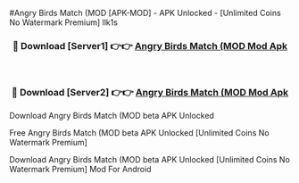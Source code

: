 #Angry Birds Match (MOD [APK-MOD] - APK Unlocked - [Unlimited Coins No Watermark Premium] llk1s



<div align="center">

<h3>🔴 Download [Server1] 👉👉 <a href="https://momento.my/?title=Angry_Birds_Match_(MOD">Angry Birds Match (MOD Mod Apk</a></h3><br>

<h3>🔴 Download [Server2] 👉👉 <a href="https://momento.my/?title=Angry_Birds_Match_(MOD">Angry Birds Match (MOD Mod Apk</a></h3>
</div>



Download Angry Birds Match (MOD beta APK Unlocked

Free Angry Birds Match (MOD beta APK Unlocked [Unlimited Coins No Watermark Premium]

Download Angry Birds Match (MOD beta APK Unlocked [Unlimited Coins No Watermark Premium] Mod For Android
